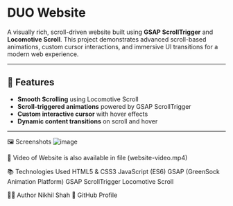 # DUO Website

A visually rich, scroll-driven website built using **GSAP ScrollTrigger** and **Locomotive Scroll**. This project demonstrates advanced scroll-based animations, custom cursor interactions, and immersive UI transitions for a modern web experience.

---

## 🚀 Features

- **Smooth Scrolling** using Locomotive Scroll
- **Scroll-triggered animations** powered by GSAP ScrollTrigger
- **Custom interactive cursor** with hover effects
- **Dynamic content transitions** on scroll and hover

---

🖼️ Screenshots
![image](https://github.com/user-attachments/assets/4d524b14-215c-4099-bceb-9c3e59d4f3c9)

🎥 Video of Website is also available in file (website-video.mp4)


📚 Technologies Used
HTML5 & CSS3
JavaScript (ES6)
GSAP (GreenSock Animation Platform)
GSAP ScrollTrigger
Locomotive Scroll

👨‍💻 Author
Nikhil Shah
🔗 GitHub Profile



